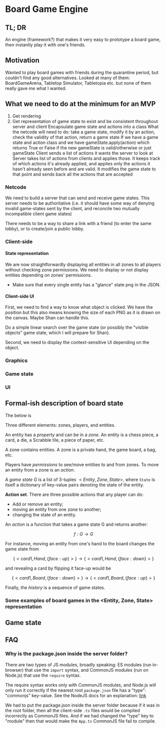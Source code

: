 # Board Game Engine

## TL; DR

An engine (framework?) that makes it very easy to prototype a board game, then
instantly play it with one's friends.

## Motivation

Wanted to play board games with friends during the quarantine period, but
couldn't find any good alternatives. Looked at many of them: BoardGameArena,
Tabletop Simulator, Tabletopia etc. but none of them really gave me what I wanted.

## What we need to do at the minimum for an MVP

1. Get rendering
2. Get representation of game state to exist and be consistent throughout server and client
   Encapsulate game state and actions into a class
   What the netcode will need to do: take a game state, modify it by an action, check the validity of that action, return a game state
   If we have a game state and action class
   and we have gameState.apply(action) which returns True or False if the new gameState is valid/otherwise or just gameState
   Client sends a list of actions it wants the server to look at
   Server takes list of actions from clients and applies those. It keeps track of which actions it's already applied, and applies only the actions it hasn't already seen before and are valid.
   It modifies the game state to that point and sends back all the actions that are accepted

### Netcode

We need to build a server that can send and receive game states. This server
needs to be authoritative (i.e. it should have some way of denying invalid
game-states sent by the client, and reconcile two mutually incompatible client
game states)

There needs to be a way to share a link with a friend (to enter the same
lobby), or to create/join a public lobby.

### Client-side

#### State representation

We are now straightforwardly displaying all entities in all zones to all
players without checking zone permissions. We need to display or not display
entities depending on zones' permissions.

- Make sure that every single entity has a "glance" state png in the JSON.

#### Client-side UI

First, we need to find a way to know what object is clicked. We have the
position but this also means knowing the size of each PNG as it is drawn on the
canvas. Maybe Shan can handle this.

Do a simple linear search over the game state (or possibly the "visible
objects" game state, which I will prepare for Shan).

Second, we need to display the context-sensitive UI depending on the object.

### Graphics

### Game state

### UI

## Formal-ish description of board state

The below is

Three different elements: zones, players, and entities.

An entity has a _property_ and can be in a _zone_. An entity is a chess piece,
a card, a die, a Scrabble tile, a piece of paper, etc.

A zone contains entities. A zone is a private hand, the game board, a bag, etc.

Players have _permissions_ to see/move entities to and from zones. To move
an entity from a zone is an _action_.

A _game state_ $G$ is a list of 3-tuples $<Entity, Zone, State>$, where `State`
is itself a dictionary of key-value pairs denoting the state of the entity.

**Action set**. There are three possible actions that any player can do:

- Add or remove an entity;
- moving an entity from one zone to another;
- changing the state of an entity.

An _action_ is a function that takes a game state G and returns another:

$$f:G \rightarrow G$$

For instance, moving an entity from one's hand to the board changes the game
state from

$$\{<card1, Hand, \{face: up\}>\} \rightarrow \{<card1, Hand, \{face: down\}>\}$$

and revealing a card by flipping it face-up would be

$$\{<card1, Board, \{face: down\}>\} \rightarrow \{<card1, Board, \{face: up\}>\}$$

Finally, the _history_ is a sequence of game states.

### Some examples of board games in the <Entity, Zone, State> representation

## Game state

## FAQ

### Why is the package.json inside the server folder?

There are two types of JS modules, broadly speaking:
ES modules (run in-browser) that use the `import` syntax,
and CommonJS modules (run on Node.js) that use the `require` syntax.

The require syntax works only with CommonJS modules,
and Node.js will only run it correctly if the nearest root `package.json` file
has a "type": "commonjs" key-value.
See the NodeJS docs for an explanation:
[link](https://nodejs.org/api/packages.html#packages_modules_packages)

We had to put the package.json inside the server folder because
if it was in the root folder, then all the client-side `.ts` files would
be compiled incorrectly as CommonJS files.
And if we had changed the "type" key to "module" then that would make
the `App.ts` CommonJS file fail to compile.
